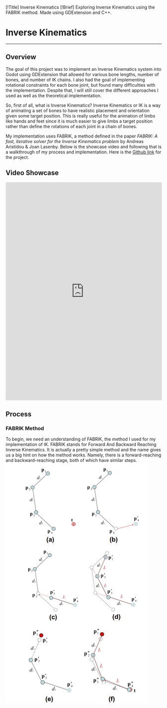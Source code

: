 [!Title] Inverse Kinematics
[!Brief] Exploring Inverse Kinematics using the FABRIK method. Made using GDExtension and C++.

# Inverse Kinematics
---

## Overview
The goal of this project was to implement an Inverse Kinematics system into Godot using GDExtension that allowed for various bone lengths, number of bones, and number of IK chains. I also had the goal of implementing rotational constraints for each bone joint, but found many difficulties with the implementation. Despite that, I will still cover the different approaches I used as well as the theoretical implementation.

So, first of all, what is Inverse Kinematics? Inverse Kinematics or IK is a way of animating a set of bones to have realistic placement and orientation given some target position. This is really useful for the animation of limbs like hands and feet since it is much easier to give limbs a target position rather than define the rotations of each joint in a chain of bones.

My implementation uses FABRIK, a method defined in the paper *FABRIK: A fast, iterative solver for the Inverse Kinematics problem*
by Andreas Aristidou & Joan Lasenby. Below is the showcase video and following that is a walkthrough of my process and implementation. Here is the [Github link](https://github.com/jlkump/ik-godot-extension) for the project.

## Video Showcase
<iframe width="100%" height="700" src="https://www.youtube.com/embed/Zg2xze1RmAc?si=fiqa94oSvYkWOczD" title="YouTube video player" frameborder="0" allow="accelerometer; autoplay; clipboard-write; encrypted-media; gyroscope; picture-in-picture; web-share" allowfullscreen></iframe>

## Process
### FABRIK Method
To begin, we need an understanding of FABRIK, the method I used for my implementation of IK. FABRIK stands for Forward And Backward Reaching Inverse Kinematics. It is actually a pretty simple method and the name gives us a big hint on how the method works. Namely, there is a forward-reaching and backward-reaching stage, both of which have similar steps.
<img src="/images/inverse-kinematics/fabrik-fig1-example.png" alt="Inverse Kinematics Figure Example" title="Image from <em>FABRIK: A fast, iterative solver for the Inverse Kinematics problem</em>, figure 1." />